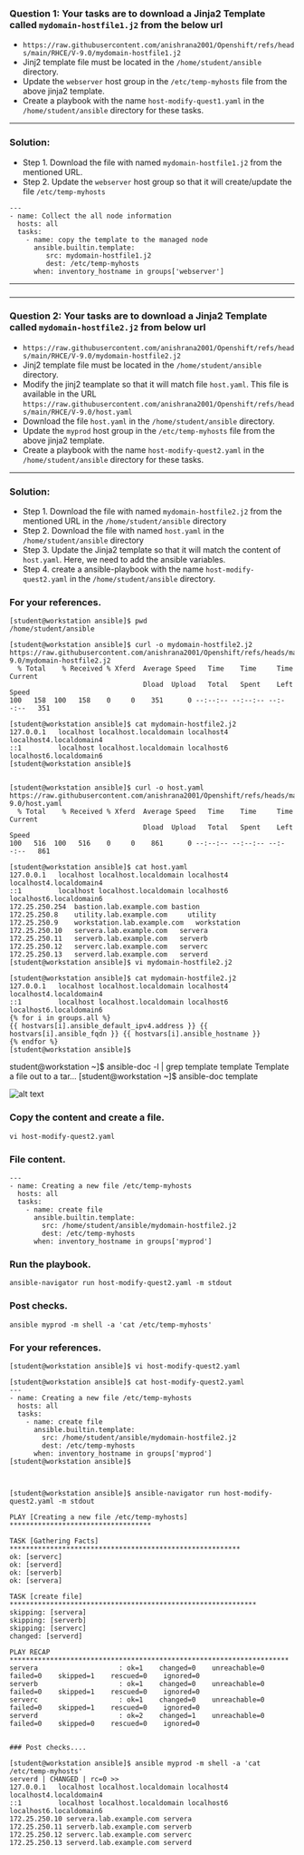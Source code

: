 ### Question 1: Your tasks are to download a Jinja2 Template called `mydomain-hostfile1.j2` from the below url 
- `https://raw.githubusercontent.com/anishrana2001/Openshift/refs/heads/main/RHCE/V-9.0/mydomain-hostfile1.j2` 
- Jinj2 template file must be located in the `/home/student/ansible` directory.
- Update the `webserver` host group in the `/etc/temp-myhosts` file from the above jinja2  template.
- Create a playbook with the name `host-modify-quest1.yaml` in the `/home/student/ansible` directory for these tasks.
---

### Solution:
- Step 1. Download the file with named `mydomain-hostfile1.j2` from the mentioned URL.
- Step 2. Update the `webserver` host group so that it will create/update the file `/etc/temp-myhosts`

```
---
- name: Collect the all node information
  hosts: all
  tasks:
    - name: copy the template to the managed node
      ansible.builtin.template:
         src: mydomain-hostfile1.j2
         dest: /etc/temp-myhosts
      when: inventory_hostname in groups['webserver']
```
---
### 
---

### Question 2: Your tasks are to download a Jinja2 Template called `mydomain-hostfile2.j2` from below url 
- `https://raw.githubusercontent.com/anishrana2001/Openshift/refs/heads/main/RHCE/V-9.0/mydomain-hostfile2.j2` 
- Jinj2 template file must be located in the `/home/student/ansible` directory.
- Modify the jinj2 teamplate so that it will match file `host.yaml`. This file is available in the URL `https://raw.githubusercontent.com/anishrana2001/Openshift/refs/heads/main/RHCE/V-9.0/host.yaml`
- Download the file `host.yaml` in the `/home/student/ansible` directory.
- Update the `myprod` host group in the `/etc/temp-myhosts` file from the above jinja2 template.
- Create a playbook with the name `host-modify-quest2.yaml` in the `/home/student/ansible` directory for these tasks.
---

### Solution:
- Step 1. Download the file with named `mydomain-hostfile2.j2` from the mentioned URL in the `/home/student/ansible` directory
- Step 2. Download the file with named `host.yaml` in the `/home/student/ansible` directory
- Step 3. Update the Jinja2 template so that it will match the content of `host.yaml`. Here, we need to add the ansible variables.
- Step 4. create a ansible-playbook with the name `host-modify-quest2.yaml` in the `/home/student/ansible` directory.


### For your references.
```
[student@workstation ansible]$ pwd
/home/student/ansible

[student@workstation ansible]$ curl -o mydomain-hostfile2.j2 https://raw.githubusercontent.com/anishrana2001/Openshift/refs/heads/main/RHCE/V-9.0/mydomain-hostfile2.j2
  % Total    % Received % Xferd  Average Speed   Time    Time     Time  Current
                                 Dload  Upload   Total   Spent    Left  Speed
100   158  100   158    0     0    351      0 --:--:-- --:--:-- --:--:--   351

[student@workstation ansible]$ cat mydomain-hostfile2.j2
127.0.0.1   localhost localhost.localdomain localhost4 localhost4.localdomain4
::1         localhost localhost.localdomain localhost6 localhost6.localdomain6
[student@workstation ansible]$ 


[student@workstation ansible]$ curl -o host.yaml https://raw.githubusercontent.com/anishrana2001/Openshift/refs/heads/main/RHCE/V-9.0/host.yaml
  % Total    % Received % Xferd  Average Speed   Time    Time     Time  Current
                                 Dload  Upload   Total   Spent    Left  Speed
100   516  100   516    0     0    861      0 --:--:-- --:--:-- --:--:--   861

[student@workstation ansible]$ cat host.yaml 
127.0.0.1   localhost localhost.localdomain localhost4 localhost4.localdomain4
::1         localhost localhost.localdomain localhost6 localhost6.localdomain6
172.25.250.254  bastion.lab.example.com bastion
172.25.250.8    utility.lab.example.com     utility
172.25.250.9    workstation.lab.example.com   workstation
172.25.250.10   servera.lab.example.com   servera
172.25.250.11   serverb.lab.example.com   serverb
172.25.250.12   serverc.lab.example.com   serverc
172.25.250.13   serverd.lab.example.com   serverd
[student@workstation ansible]$ vi mydomain-hostfile2.j2 

[student@workstation ansible]$ cat mydomain-hostfile2.j2 
127.0.0.1   localhost localhost.localdomain localhost4 localhost4.localdomain4
::1         localhost localhost.localdomain localhost6 localhost6.localdomain6
{% for i in groups.all %}
{{ hostvars[i].ansible_default_ipv4.address }} {{ hostvars[i].ansible_fqdn }} {{ hostvars[i].ansible_hostname }}
{% endfor %}
[student@workstation ansible]$
```

student@workstation ~]$ ansible-doc -l | grep template
template                                       Template a file out to a tar...
[student@workstation ~]$ ansible-doc template 

![alt text](<Screenshot 2025-10-13 at 4.53.25 PM.png>)

### Copy the content and create a file.
```
vi host-modify-quest2.yaml
```
### File content.
```
---
- name: Creating a new file /etc/temp-myhosts
  hosts: all
  tasks:
    - name: create file
      ansible.builtin.template:
        src: /home/student/ansible/mydomain-hostfile2.j2
        dest: /etc/temp-myhosts
      when: inventory_hostname in groups['myprod']
```

### Run the playbook.
```
ansible-navigator run host-modify-quest2.yaml -m stdout
```

### Post checks.
```
ansible myprod -m shell -a 'cat /etc/temp-myhosts'
```



### For your references.
```
[student@workstation ansible]$ vi host-modify-quest2.yaml

[student@workstation ansible]$ cat host-modify-quest2.yaml
---
- name: Creating a new file /etc/temp-myhosts
  hosts: all
  tasks:
    - name: create file
      ansible.builtin.template:
        src: /home/student/ansible/mydomain-hostfile2.j2
        dest: /etc/temp-myhosts
      when: inventory_hostname in groups['myprod']
[student@workstation ansible]$



[student@workstation ansible]$ ansible-navigator run host-modify-quest2.yaml -m stdout

PLAY [Creating a new file /etc/temp-myhosts] ***********************************

TASK [Gathering Facts] *********************************************************
ok: [serverc]
ok: [serverd]
ok: [serverb]
ok: [servera]

TASK [create file] *************************************************************
skipping: [servera]
skipping: [serverb]
skipping: [serverc]
changed: [serverd]

PLAY RECAP *********************************************************************
servera                    : ok=1    changed=0    unreachable=0    failed=0    skipped=1    rescued=0    ignored=0   
serverb                    : ok=1    changed=0    unreachable=0    failed=0    skipped=1    rescued=0    ignored=0   
serverc                    : ok=1    changed=0    unreachable=0    failed=0    skipped=1    rescued=0    ignored=0   
serverd                    : ok=2    changed=1    unreachable=0    failed=0    skipped=0    rescued=0    ignored=0   


### Post checks....

[student@workstation ansible]$ ansible myprod -m shell -a 'cat /etc/temp-myhosts'
serverd | CHANGED | rc=0 >>
127.0.0.1   localhost localhost.localdomain localhost4 localhost4.localdomain4
::1         localhost localhost.localdomain localhost6 localhost6.localdomain6
172.25.250.10 servera.lab.example.com servera 
172.25.250.11 serverb.lab.example.com serverb 
172.25.250.12 serverc.lab.example.com serverc 
172.25.250.13 serverd.lab.example.com serverd 



```
